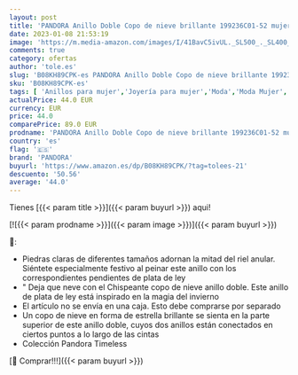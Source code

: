 ```yaml
---
layout: post
title: 'PANDORA Anillo Doble Copo de nieve brillante 199236C01-52 mujer'
date: 2023-01-08 21:53:19
image: 'https://m.media-amazon.com/images/I/41BavC5ivUL._SL500_._SL400_.jpg'
comments: true
category: ofertas
author: 'tole.es'
slug: 'B08KH89CPK-es PANDORA Anillo Doble Copo de nieve brillante 199236C01-52...'
sku: 'B08KH89CPK-es'
tags: [ 'Anillos para mujer','Joyería para mujer','Moda','Moda Mujer','pandora','🇪🇸', ]
actualPrice: 44.0 EUR
currency: EUR
price: 44.0
comparePrice: 89.0 EUR
prodname: 'PANDORA Anillo Doble Copo de nieve brillante 199236C01-52 mujer'
country: 'es'
flag: '🇪🇸'
brand: 'PANDORA'
buyurl: 'https://www.amazon.es/dp/B08KH89CPK/?tag=tolees-21'
descuento: '50.56'
average: '44.0'
---
```


Tienes [{{< param title >}}]({{< param buyurl >}}) aqui!

[![{{< param prodname >}}]({{< param image >}})]({{< param buyurl >}})

🔎:

- Piedras claras de diferentes tamaños adornan la mitad del riel anular. Siéntete especialmente festivo al peinar este anillo con los correspondientes pendientes de plata de ley
- " Deja que neve con el Chispeante copo de nieve anillo doble. Este anillo de plata de ley está inspirado en la magia del invierno
- El artículo no se envía en una caja. Esto debe comprarse por separado
- Un copo de nieve en forma de estrella brillante se sienta en la parte superior de este anillo doble, cuyos dos anillos están conectados en ciertos puntos a lo largo de las cintas
- Colección Pandora Timeless

[🛒 Comprar!!!]({{< param buyurl >}})

